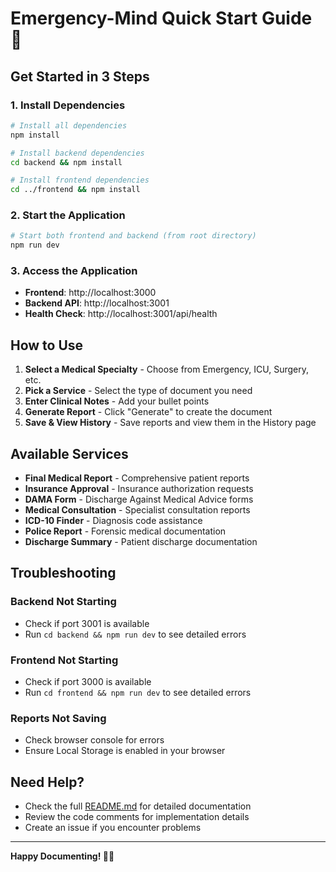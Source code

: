 # Emergency-Mind Quick Start Guide 🚀

## Get Started in 3 Steps

### 1. Install Dependencies
```bash
# Install all dependencies
npm install

# Install backend dependencies
cd backend && npm install

# Install frontend dependencies
cd ../frontend && npm install
```

### 2. Start the Application
```bash
# Start both frontend and backend (from root directory)
npm run dev
```

### 3. Access the Application
- **Frontend**: http://localhost:3000
- **Backend API**: http://localhost:3001
- **Health Check**: http://localhost:3001/api/health

## How to Use

1. **Select a Medical Specialty** - Choose from Emergency, ICU, Surgery, etc.
2. **Pick a Service** - Select the type of document you need
3. **Enter Clinical Notes** - Add your bullet points
4. **Generate Report** - Click "Generate" to create the document
5. **Save & View History** - Save reports and view them in the History page

## Available Services

- **Final Medical Report** - Comprehensive patient reports
- **Insurance Approval** - Insurance authorization requests
- **DAMA Form** - Discharge Against Medical Advice forms
- **Medical Consultation** - Specialist consultation reports
- **ICD-10 Finder** - Diagnosis code assistance
- **Police Report** - Forensic medical documentation
- **Discharge Summary** - Patient discharge documentation

## Troubleshooting

### Backend Not Starting
- Check if port 3001 is available
- Run `cd backend && npm run dev` to see detailed errors

### Frontend Not Starting
- Check if port 3000 is available
- Run `cd frontend && npm run dev` to see detailed errors

### Reports Not Saving
- Check browser console for errors
- Ensure Local Storage is enabled in your browser

## Need Help?

- Check the full [README.md](README.md) for detailed documentation
- Review the code comments for implementation details
- Create an issue if you encounter problems

---

**Happy Documenting! 🏥📄**


